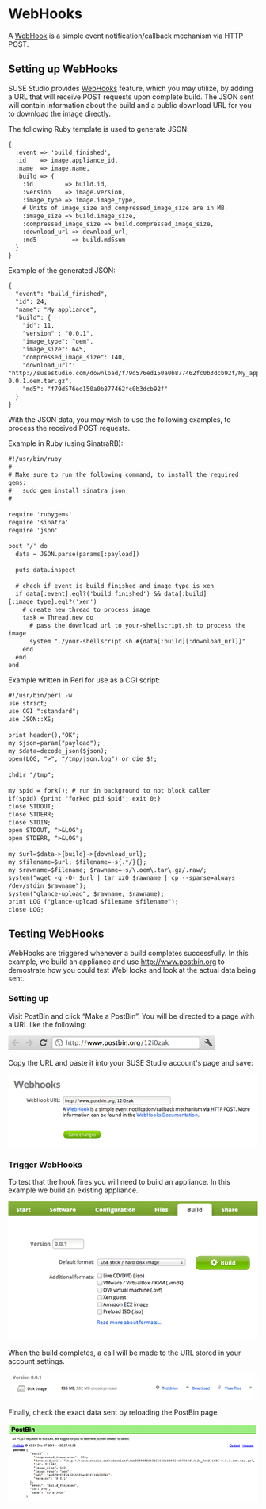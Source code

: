 # WebHooks

A [WebHook][webhooks] is a simple event notification/callback mechanism via HTTP
POST.

## Setting up WebHooks

SUSE Studio provides [WebHooks][webhooks] feature, which you may utilize, by
adding a URL that will receive POST requests upon complete build. The JSON sent
will contain information about the build and a public download URL for you to
download the image directly.

The following Ruby template is used to generate JSON:

    {
      :event => 'build_finished',
      :id    => image.appliance_id,
      :name  => image.name,
      :build => {
        :id         => build.id,
        :version    => image.version,
        :image_type => image.image_type,
        # Units of image_size and compressed_image_size are in MB.
        :image_size => build.image_size,
        :compressed_image_size => build.compressed_image_size,
        :download_url => download_url,
        :md5          => build.md5sum
      }
    }

Example of the generated JSON:

    {
      "event": "build_finished",
      "id": 24,
      "name": "My appliance",
      "build": {
        "id": 11,
        "version" : "0.0.1",
        "image_type": "oem",
        "image_size": 645,
        "compressed_image_size": 140,
        "download_url": "http://susestudio.com/download/f79d576ed150a0b877462fc0b3dcb92f/My_appliance.x86_64-0.0.1.oem.tar.gz",
        "md5": "f79d576ed150a0b877462fc0b3dcb92f"
      }
    }

With the JSON data, you may wish to use the following examples, to process the
received POST requests.

Example in Ruby (using SinatraRB):

    #!/usr/bin/ruby
    #
    # Make sure to run the following command, to install the required gems:
    #   sudo gem install sinatra json
    #

    require 'rubygems'
    require 'sinatra'
    require 'json'

    post '/' do
      data = JSON.parse(params[:payload])

      puts data.inspect

      # check if event is build_finished and image_type is xen
      if data[:event].eql?('build_finished') && data[:build][:image_type].eql?('xen')
        # create new thread to process image
        task = Thread.new do
          # pass the download url to your-shellscript.sh to process the image
          system "./your-shellscript.sh #{data[:build][:download_url]}"
        end
      end
    end

Example written in Perl for use as a CGI script:

    #!/usr/bin/perl -w
    use strict;
    use CGI ":standard";
    use JSON::XS;

    print header(),"OK";
    my $json=param("payload");
    my $data=decode_json($json);
    open(LOG, ">", "/tmp/json.log") or die $!;

    chdir "/tmp";

    my $pid = fork(); # run in background to not block caller
    if($pid) {print "forked pid $pid"; exit 0;}
    close STDOUT;
    close STDERR;
    close STDIN;
    open STDOUT, ">&LOG";
    open STDERR, ">&LOG";

    my $url=$data->{build}->{download_url};
    my $filename=$url; $filename=~s{.*/}{};
    my $rawname=$filename; $rawname=~s/\.oem\.tar\.gz/.raw/;
    system("wget -q -O- $url | tar xzO $rawname | cp --sparse=always /dev/stdin $rawname");
    system("glance-upload", $rawname, $rawname);
    print LOG ("glance-upload $filename $filename");
    close LOG;


## Testing WebHooks

WebHooks are triggered whenever a build completes successfully. In this example,
we build an appliance and use <http://www.postbin.org> to demostrate how you
could test WebHooks and look at the actual data being sent.

### Setting up

Visit PostBin and click “Make a PostBin”. You will be directed to a page with a
URL like the following:

![Postbin URL](postbin_url.png)

Copy the URL and paste it into your SUSE Studio account's page and save:

![WebHook URL](webhook_url.png)

### Trigger WebHooks

To test that the hook fires you will need to build an appliance. In this example
we build an existing appliance.

![Build](build.png)

When the build completes, a call will be made to the URL stored in your account
settings.

![Build done](build_done.png)

Finally, check the exact data sent by reloading the PostBin page.

![POST Payload](postbin_payload.png)


[webhooks]: http://wiki.webhooks.org

